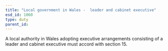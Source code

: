 ```yaml
---
title: "Local government in Wales -  leader and cabinet executive"
esd_id: 1060
type: duty
parent_id:  
---
```


A local authority in Wales adopting executive arrangements consisting of a leader and cabinet executive must accord with section 15.

